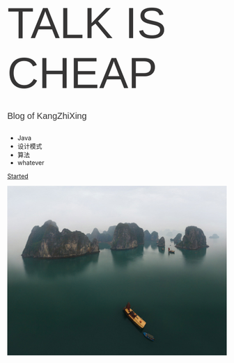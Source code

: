 <!-- ![logo](Moon.png) -->

<div style='font-size: 100px;font-size:bold;font-family: Montserrat,sans-serif;color:rgb(54, 53, 53);margin-bottom: 30px;'>TALK IS CHEAP</div>

<div style='font-size: 20px;font-size:bold;font-family: Montserrat,sans-serif;color:rgb(54, 53, 53);margin-bottom: 30px;'>Blog of KangZhiXing</div>

* Java
* 设计模式
* 算法
* whatever

[Started](#Hi)

![](27.jpg)
